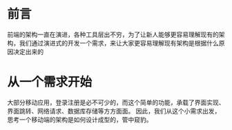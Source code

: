 # 前言

前端的架构一直在演进，各种工具层出不穷，为了让新人能够更容易理解现有的架构，我们通过演进式的开发一个需求，来让大家更容易理解现有架构是根据什么原因决定出来的

# 从一个需求开始

大部分移动应用，登录注册是必不可少的，而这个简单的功能，承载了界面实现、界面跳转、网络请求、数据库存储等方方面面。
因此，我们从这个小需求出发，思考一个移动端的架构是如何设计成型的，管中窥豹。


